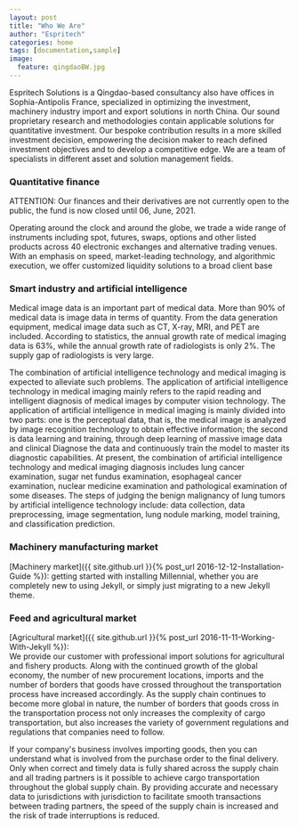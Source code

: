 ```yaml
---
layout: post
title: "Who We Are"
author: "Espritech"
categories: home
tags: [documentation,sample]
image:
  feature: qingdaoBW.jpg
---
```


Espritech Solutions is a Qingdao-based consultancy also have offices in Sophia-Antipolis France, specialized in optimizing the investment, machinery industry import and export solutions in north China.
Our sound proprietary research and methodologies contain applicable solutions for quantitative investment.
Our bespoke contribution results in a more skilled investment decision, empowering the decision maker to reach defined investment objectives and to develop a competitive edge.
We are a team of specialists in different asset and solution management fields. 

### Quantitative finance

ATTENTION: Our finances and their derivatives are not currently open to the public, the fund is now closed until 06, June, 2021.

Operating around the clock and around the globe, we trade a wide range of instruments including spot, futures, swaps, options and other listed products across 40 electronic exchanges and alternative trading venues. With an emphasis on speed, market-leading technology, and algorithmic execution, we offer customized liquidity solutions to a broad client base
### Smart industry and artificial intelligence
Medical image data is an important part of medical data. More than 90% of medical data is image data in terms of quantity. From the data generation equipment, medical image data such as CT, X-ray, MRI, and PET are included. According to statistics, the annual growth rate of medical imaging data is 63%, while the annual growth rate of radiologists is only 2%. The supply gap of radiologists is very large.

The combination of artificial intelligence technology and medical imaging is expected to 
alleviate such problems. The application of artificial intelligence technology in medical 
imaging mainly refers to the rapid reading and intelligent diagnosis of medical images by 
computer vision technology. The application of artificial intelligence in medical imaging 
is mainly divided into two parts: one is the perceptual data, that is, the medical image is
analyzed by image recognition technology to obtain effective information; the second is data
learning and training, through deep learning of massive image data and clinical Diagnose
the data and continuously train the model to master its diagnostic capabilities. 
At present, the combination of artificial intelligence technology and medical imaging 
diagnosis includes lung cancer examination, sugar net fundus examination, esophageal
cancer examination, nuclear medicine examination and pathological examination of some 
diseases. The steps of judging the benign malignancy of lung tumors by artificial 
intelligence technology include: data collection, data preprocessing, image segmentation,
lung nodule marking, model training, and classification prediction.


### Machinery manufacturing market

[Machinery market]({{ site.github.url }}{% post_url 2016-12-12-Installation-Guide %}): getting started with installing Millennial, whether you are completely new to using Jekyll, or simply just migrating to a new Jekyll theme.

### Feed and agricultural market

[Agricultural market]({{ site.github.url }}{% post_url 2016-11-11-Working-With-Jekyll %}):  
We provide our customer with professional import solutions for agricultural and fishery 
products. Along with the continued growth of the global economy, the number of new 
procurement locations, imports and the number of borders that goods have crossed throughout 
the transportation process have increased accordingly. As the supply chain continues to 
become more global in nature, the number of borders that goods cross in the transportation 
process not only increases the complexity of cargo transportation, but also increases the 
variety of government regulations and regulations that companies need to follow.

If your company's business involves importing goods, then you can understand what is involved
from the purchase order to the final delivery. Only when correct and timely data is fully 
shared across the supply chain and all trading partners is it possible to achieve cargo 
transportation throughout the global supply chain. By providing accurate and necessary data
to jurisdictions with jurisdiction to facilitate smooth transactions between trading 
partners, the speed of the supply chain is increased and the risk of trade interruptions
is reduced.